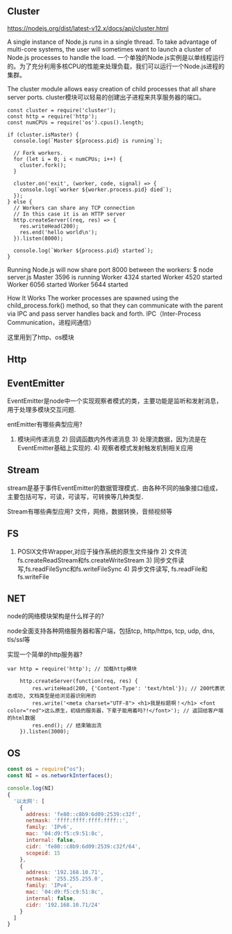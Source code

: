 ## Cluster
https://nodejs.org/dist/latest-v12.x/docs/api/cluster.html

A single instance of Node.js runs in a single thread. To take advantage of multi-core systems, the user will sometimes want to launch a cluster of Node.js processes to handle the load.
一个单独的Node.js实例是以单线程运行的。为了充分利用多核CPU的性能来处理负载，我们可以运行一个Node.js进程的集群。

The cluster module allows easy creation of child processes that all share server ports.
cluster模块可以轻易的创建出子进程来共享服务器的端口。
```
const cluster = require('cluster');
const http = require('http');
const numCPUs = require('os').cpus().length;

if (cluster.isMaster) {
  console.log(`Master ${process.pid} is running`);

  // Fork workers.
  for (let i = 0; i < numCPUs; i++) {
    cluster.fork();
  }

  cluster.on('exit', (worker, code, signal) => {
    console.log(`worker ${worker.process.pid} died`);
  });
} else {
  // Workers can share any TCP connection
  // In this case it is an HTTP server
  http.createServer((req, res) => {
    res.writeHead(200);
    res.end('hello world\n');
  }).listen(8000);

  console.log(`Worker ${process.pid} started`);
}
```
Running Node.js will now share port 8000 between the workers:
$ node server.js
Master 3596 is running
Worker 4324 started
Worker 4520 started
Worker 6056 started
Worker 5644 started

How It Works
The worker processes are spawned using the child_process.fork() method, so that they can communicate with the parent via IPC and pass server handles back and forth.
IPC（Inter-Process Communication，进程间通信）

这里用到了http、os模块

## Http


## EventEmitter
EventEmitter是node中一个实现观察者模式的类，主要功能是监听和发射消息，用于处理多模块交互问题.

entEmitter有哪些典型应用?
1) 模块间传递消息 2) 回调函数内外传递消息 3) 处理流数据，因为流是在EventEmitter基础上实现的. 4) 观察者模式发射触发机制相关应用

## Stream
stream是基于事件EventEmitter的数据管理模式．由各种不同的抽象接口组成，主要包括可写，可读，可读写，可转换等几种类型．

Stream有哪些典型应用?
文件，网络，数据转换，音频视频等

## FS
1) POSIX文件Wrapper,对应于操作系统的原生文件操作 2) 文件流 fs.createReadStream和fs.createWriteStream 3) 同步文件读写,fs.readFileSync和fs.writeFileSync 4) 异步文件读写, fs.readFile和fs.writeFile

## NET
node的网络模块架构是什么样子的?

node全面支持各种网络服务器和客户端，包括tcp, http/https, tcp, udp, dns, tls/ssl等

实现一个简单的http服务器?
```
var http = require('http'); // 加载http模块

	http.createServer(function(req, res) {
		res.writeHead(200, {'Content-Type': 'text/html'}); // 200代表状态成功, 文档类型是给浏览器识别用的
		res.write('<meta charset="UTF-8"> <h1>我是标题啊！</h1> <font color="red">这么原生，初级的服务器，下辈子能用着吗?!</font>'); // 返回给客户端的html数据
		res.end(); // 结束输出流
	}).listen(3000);
```

## OS
```js
const os = require("os");
const NI = os.networkInterfaces();

console.log(NI)
{
  '以太网': [
    {
      address: 'fe80::c8b9:6d09:2539:c32f',
      netmask: 'ffff:ffff:ffff:ffff::',
      family: 'IPv6',
      mac: '04:d9:f5:c9:51:8c',
      internal: false,
      cidr: 'fe80::c8b9:6d09:2539:c32f/64',
      scopeid: 15
    },
    {
      address: '192.168.10.71',
      netmask: '255.255.255.0',
      family: 'IPv4',
      mac: '04:d9:f5:c9:51:8c',
      internal: false,
      cidr: '192.168.10.71/24'
    }
  ]
}
```